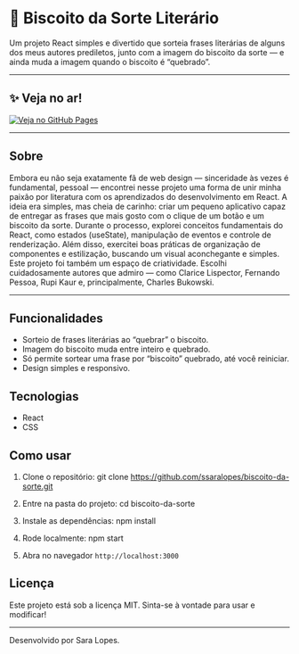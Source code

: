 # 🥠 Biscoito da Sorte Literário

Um projeto React simples e divertido que sorteia frases literárias de alguns dos meus autores prediletos, junto com a imagem do biscoito da sorte — e ainda muda a imagem quando o biscoito é “quebrado”.

---

## ✨ Veja no ar!

[![Veja no GitHub Pages](https://img.shields.io/badge/Veja-no%20ar-brightgreen?style=for-the-badge&logo=github)](https://ssaralopes.github.io/biscoito-da-sorte/)

---

## Sobre

Embora eu não seja exatamente fã de web design — sinceridade às vezes é fundamental, pessoal — encontrei nesse projeto uma forma de unir minha paixão por literatura com os aprendizados do desenvolvimento em React.
A ideia era simples, mas cheia de carinho: criar um pequeno aplicativo capaz de entregar as frases que mais gosto com o clique de um botão e um biscoito da sorte.
Durante o processo, explorei conceitos fundamentais do React, como estados (useState), manipulação de eventos e controle de renderização. Além disso, exercitei boas práticas de organização de componentes e estilização, buscando um visual aconchegante e simples.
Este projeto foi também um espaço de criatividade. Escolhi cuidadosamente autores que admiro — como Clarice Lispector, Fernando Pessoa, Rupi Kaur e, principalmente, Charles Bukowski.


---

## Funcionalidades

- Sorteio de frases literárias ao “quebrar” o biscoito.
- Imagem do biscoito muda entre inteiro e quebrado.
- Só permite sortear uma frase por “biscoito” quebrado, até você reiniciar.
- Design simples e responsivo.

## Tecnologias

- React
- CSS

## Como usar

1. Clone o repositório:
git clone https://github.com/ssaralopes/biscoito-da-sorte.git

2. Entre na pasta do projeto:
cd biscoito-da-sorte

3. Instale as dependências:
npm install

4. Rode localmente:
npm start

5. Abra no navegador `http://localhost:3000`

## Licença

Este projeto está sob a licença MIT. Sinta-se à vontade para usar e modificar!

---

Desenvolvido por Sara Lopes.
